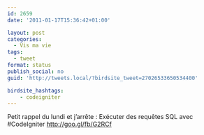 ```yaml
---
id: 2659
date: '2011-01-17T15:36:42+01:00'

layout: post
categories:
  - Vis ma vie
tags:
  - tweet
format: status
publish_social: no
guid: 'http://tweets.local/?birdsite_tweet=27026533650534400'

birdsite_hashtags:
    - codeigniter
---
```


Petit rappel du lundi et j’arrête : Exécuter des requêtes SQL avec #CodeIgniter http://goo.gl/fb/G2RCf